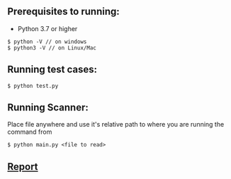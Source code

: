 ## Prerequisites to running:
* Python 3.7 or higher
```
$ python -V // on windows
$ python3 -V // on Linux/Mac
```

## Running test cases:
```
$ python test.py
```

## Running Scanner:
Place file anywhere and use it's relative path to where you are running the command from
```
$ python main.py <file to read>
```

## [Report](https://docs.google.com/document/d/1-tfzaW646-miBuYWyFDepbZg6WgOKkKLDD-ebaLlOu8/edit?usp=sharing)